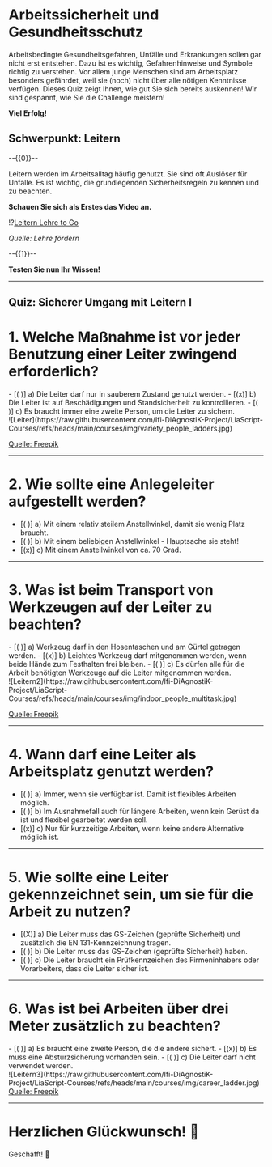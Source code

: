 <!--

author: Hilke Domsch; Volker Göhler

email:    hilke.domsch@gkz-ev.de

version: 0.0.4

language: de

narrator: Deutsch Female

edit: true
date: 2025-07-21
icon: https://raw.githubusercontent.com/Ifi-DiAgnostiK-Project/LiaScript-Courses/refs/heads/main/img/Logo_234px.png
logo: https://upload.wikimedia.org/wikipedia/commons/5/5c/Bockleiter.png

comment:  Arbeitssicherheit & Gesundheitsschutz - Leitern I

attribute:
  - Sicherheitszeichen von [Berufsgenossenschaft Holz und Metall](https://www.bghm.de/arbeitsschuetzer/praxishilfen/sicherheitszeichen) 
  - title image Von User:Jenkyll - Eigenes Werk, CC BY-SA 3.0, https://commons.wikimedia.org/w/index.php?curid=15880414

import: https://raw.githubusercontent.com/Ifi-DiAgnostiK-Project/LiaScript_DragAndDrop_Template/refs/heads/main/README.md
import: https://raw.githubusercontent.com/Ifi-DiAgnostiK-Project/Piktogramme/refs/heads/main/makros.md
import: https://raw.githubusercontent.com/Ifi-DiAgnostiK-Project/LiaScript_ImageQuiz/refs/heads/main/README.md

tags:
  - Arbeitssicherheit
  - Leitern

title: Benutzung von Leitern I

@style
.flex-container {
    display: flex;[](https://liascript.github.io/LiveEditor/liascript/index.html?#5)
    flex-wrap: wrap; /* Allows the items to wrap as needed */
    align-items: stretch;
    gap: 20px; /* Adds both horizontal and vertical spacing between items */
}

.flex-child { 
    flex: 1;
    margin-right: 20px; /* Adds space between the columns */
}

@media (max-width: 600px) {
    .flex-child {
        flex: 100%; /* Makes the child divs take up the full width on slim devices */
        margin-right: 0; /* Removes the right margin */
    }
}

.image_matrix img {
    padding: 3px;
    margin: 5px;
    width: 100px;
    border: 1px black solid;
    display:inline-block;
}

@end

-->

# Arbeitssicherheit und Gesundheitsschutz

Arbeitsbedingte Gesundheitsgefahren, Unfälle und Erkrankungen sollen gar nicht erst entstehen. Dazu ist es wichtig, Gefahrenhinweise und Symbole richtig zu verstehen.
Vor allem junge Menschen sind am Arbeitsplatz besonders gefährdet, weil sie (noch) nicht über alle nötigen Kenntnisse verfügen.
Dieses Quiz zeigt Ihnen, wie gut Sie sich bereits auskennen!
Wir sind gespannt, wie Sie die Challenge meistern!

__Viel Erfolg!__


## Schwerpunkt: Leitern
<!--
language: de
narrator: Deutsch Male
-->

--{{0}}--   

Leitern werden im Arbeitsalltag häufig genutzt. Sie sind oft Auslöser für Unfälle. Es ist wichtig, die grundlegenden Sicherheitsregeln zu kennen und zu beachten. 

**Schauen Sie sich als Erstes das Video an.**


!?[Leitern Lehre to Go](https://www.youtube.com/watch?v=zyfX3ZtkrMI)

_Quelle: Lehre fördern_

--{{1}}--   

__Testen Sie nun Ihr Wissen!__

---

## Quiz: Sicherer Umgang mit Leitern I


__1. Welche Maßnahme ist vor jeder Benutzung einer Leiter zwingend erforderlich?__
===
<!-- --{{0}}--
Erstens. Welche Maßnahme ist vor jeder Benutzung einer Leiter zwingend erforderlich? a) Die Leiter darf nur in sauberem Zustand genutzt werden. b) Die Leiter ist auf Beschädigungen und Standsicherheit zu kontrollieren. c) Es braucht immer eine zweite Person, um die Leiter zu sichern. 
--> 
<section class="flex-container">

<div class="flex-child" style="min-width: 250px">
- [( )] a) Die Leiter darf nur in sauberem Zustand genutzt werden.
- [(x)] b) Die Leiter ist auf Beschädigungen und Standsicherheit zu kontrollieren.
- [( )] c) Es braucht immer eine zweite Person, um die Leiter zu sichern. 


</div>

<div class="flex-child" style="min-width: 150px">
![Leiter](https://raw.githubusercontent.com/Ifi-DiAgnostiK-Project/LiaScript-Courses/refs/heads/main/courses/img/variety_people_ladders.jpg) <!-- style="width: 150px" -->

<a  href="https://www.freepik.com/free-ai-image/variety-people-multitasking-3d-cartoon-scene_152374121.htm" target=_blank>Quelle: Freepik</a>

</div>

</section> 


---




__2. Wie sollte eine Anlegeleiter aufgestellt werden?__
===
<!-- --{{1}}--
Zweitens. Wie sollte eine Anlegeleiter aufgestellt werden? a) Mit einem relativ steilem Anstellwinkel, damit sie wenig Platz braucht. b) Mit einem beliebigen Anstellwinkel - Hauptsache sie steht! c) Mit einem Anstellwinkel von ca. 70 Grad.
--> 

- [( )] a) Mit einem relativ steilem Anstellwinkel, damit sie wenig Platz braucht.
- [( )] b) Mit einem beliebigen Anstellwinkel - Hauptsache sie steht!  
- [(x)] c) Mit einem Anstellwinkel von ca. 70 Grad.

---






__3. Was ist beim Transport von Werkzeugen auf der Leiter zu beachten?__
===
<!-- --{{2}}--
Drittens. Was ist beim Transport von Werkzeugen auf der Leiter zu beachten? a) Werkzeug darf in den Hosentaschen und am Gürtel getragen werden. b) Leichtes Werkzeug darf mitgenommen werden, wenn beide Hände zum Festhalten frei bleiben. c) Es dürfen alle für die Arbeit benötigten Werkzeuge auf die Leiter mitgenommen werden. 
--> 
<section class="flex-container">

<div class="flex-child" style="min-width: 250px">
- [( )] a) Werkzeug darf in den Hosentaschen und am Gürtel getragen werden.
- [(x)] b) Leichtes Werkzeug darf mitgenommen werden, wenn beide Hände zum Festhalten frei bleiben.
- [( )] c) Es dürfen alle für die Arbeit benötigten Werkzeuge auf die Leiter mitgenommen werden. 


</div>

<div class="flex-child" style="min-width: 150px">
![Leitern2](https://raw.githubusercontent.com/Ifi-DiAgnostiK-Project/LiaScript-Courses/refs/heads/main/courses/img/indoor_people_multitask.jpg) <!-- style="width: 250px" -->

<a  href="https://www.freepik.com/free-ai-image/3d-cartoon-scene-depicting-variety-people-multitasking_152373509.htm" target=_blank>Quelle: Freepik</a>
</div>

</section> 

---



__4. Wann darf eine Leiter als Arbeitsplatz genutzt werden?__
===
<!-- --{{3}}--
Viertens. Wann darf eine Leiter als Arbeitsplatz genutzt werden? a) Immer, wenn sie verfügbar ist. Damit ist flexibles Arbeiten möglich. b) Im Ausnahmefall auch für längere Arbeiten, wenn kein Gerüst da ist und flexibel gearbeitet werden soll. c) Nur für kurzzeitige Arbeiten, wenn keine andere Alternative möglich ist.
--> 

- [( )] a) Immer, wenn sie verfügbar ist. Damit ist flexibles Arbeiten möglich.
- [( )] b) Im Ausnahmefall auch für längere Arbeiten, wenn kein Gerüst da ist und flexibel gearbeitet werden soll.
- [(x)] c) Nur für kurzzeitige Arbeiten, wenn keine andere Alternative möglich ist.

---

__5. Wie sollte eine Leiter gekennzeichnet sein, um sie für die Arbeit zu nutzen?__
===
<!-- --{{5}}--
Fünftens. Wie sollte eine Leiter gekennzeichnet sein, um sie für die Arbeit zu nutzen? a) Die Leiter muss das GS-Zeichen (geprüfte Sicherheit) und zusätzlich die EN 131-Kennzeichnung tragen. b) Die Leiter muss das GS-Zeichen (geprüfte Sicherheit) haben. c) Die Leiter braucht ein Prüfkennzeichen des Firmeninhabers oder Vorarbeiters, dass die Leiter sicher ist. 
--> 

- [(X)] a) Die Leiter muss das GS-Zeichen (geprüfte Sicherheit) und zusätzlich die EN 131-Kennzeichnung tragen.
- [( )] b) Die Leiter muss das GS-Zeichen (geprüfte Sicherheit) haben.
- [( )] c) Die Leiter braucht ein Prüfkennzeichen des Firmeninhabers oder Vorarbeiters, dass die Leiter sicher ist. 

---

__6. Was ist bei Arbeiten über drei Meter zusätzlich zu beachten?__
===
<!-- --{{6}}--
Sechstens. Was ist bei Arbeiten über drei Meter zusätzlich zu beachten? a) Es braucht eine zweite Person, die die andere sichert.  b) Es muss eine Absturzsicherung vorhanden sein. c) Die Leiter darf nicht verwendet werden.
--> 
<section class="flex-container">

<div class="flex-child" style="min-width: 250px">
- [( )] a) Es braucht eine zweite Person, die die andere sichert. 
- [(x)] b) Es muss eine Absturzsicherung vorhanden sein.
- [( )] c) Die Leiter darf nicht verwendet werden.


</div>

<div class="flex-child" style="min-width: 150px">
![Leitern3](https://raw.githubusercontent.com/Ifi-DiAgnostiK-Project/LiaScript-Courses/refs/heads/main/courses/img/career_ladder.jpg) <!-- style="width: 250px" -->
<a  href="https://de.freepik.com/vektoren-kostenlos/fuehrung-konzept-in-flachen-stil_3198072.htm" target=_blank>Quelle: Freepik</a>
</div>

</section> 


---

Herzlichen Glückwunsch! 🎉
===

Geschafft! 🙌
